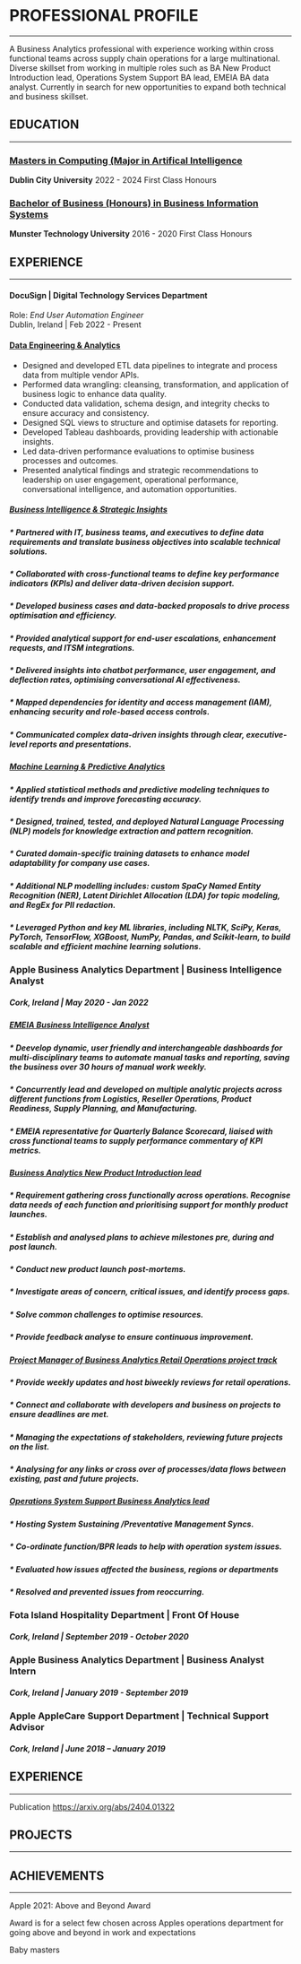 # PROFESSIONAL PROFILE
______________________________________

A Business Analytics professional with experience working within cross functional teams across supply chain operations for a large multinational. Diverse skillset from working in multiple roles such as BA New Product Introduction lead, Operations System Support BA lead, EMEIA BA data analyst. Currently in search for new opportunities to expand both technical and business skillset.

## EDUCATION
_____________________

### <ins> Masters in Computing (Major in Artifical Intelligence</ins>
**Dublin City University**
  2022 - 2024   First Class Honours  

### <ins> Bachelor of Business (Honours) in Business Information Systems </ins>
**Munster Technology University**
  2016 - 2020   First Class Honours      
 

## EXPERIENCE
__________________ 

#### DocuSign  |  Digital Technology Services Department 
Role: _End User Automation Engineer_             
Dublin, Ireland | Feb 2022 - Present

#### <ins>Data Engineering & Analytics</ins>
* Designed and developed ETL data pipelines to integrate and process data from multiple vendor APIs.
* Performed data wrangling: cleansing, transformation, and application of business logic to enhance data quality.
* Conducted data validation, schema design, and integrity checks to ensure accuracy and consistency.
* Designed SQL views to structure and optimise datasets for reporting.
* Developed Tableau dashboards, providing leadership with actionable insights.
* Led data-driven performance evaluations to optimise business processes and outcomes.
* Presented analytical findings and strategic recommendations to leadership on user engagement, operational performance, conversational intelligence, and automation opportunities.
 
##### <ins>Business Intelligence & Strategic Insights</ins>

##### * Partnered with IT, business teams, and executives to define data requirements and translate business objectives into scalable technical solutions.
##### * Collaborated with cross-functional teams to define key performance indicators (KPIs) and deliver data-driven decision support.
##### * Developed business cases and data-backed proposals to drive process optimisation and efficiency.
##### * Provided analytical support for end-user escalations, enhancement requests, and ITSM integrations.
##### * Delivered insights into chatbot performance, user engagement, and deflection rates, optimising conversational AI effectiveness.
##### * Mapped dependencies for identity and access management (IAM), enhancing security and role-based access controls.
##### * Communicated complex data-driven insights through clear, executive-level reports and presentations. 

##### <ins>Machine Learning & Predictive Analytics</ins>

##### * Applied statistical methods and predictive modeling techniques to identify trends and improve forecasting accuracy.
##### * Designed, trained, tested, and deployed Natural Language Processing (NLP) models for knowledge extraction and pattern recognition.
##### * Curated domain-specific training datasets to enhance model adaptability for company use cases.
##### * Additional NLP modelling includes: custom SpaCy Named Entity Recognition (NER), Latent Dirichlet Allocation (LDA) for topic modeling, and RegEx for PII redaction.
##### * Leveraged Python and key ML libraries, including NLTK, SciPy, Keras, PyTorch, TensorFlow, XGBoost, NumPy, Pandas, and Scikit-learn, to build scalable and efficient machine learning solutions.

### Apple Business Analytics Department | Business Intelligence Analyst
##### Cork, Ireland | May 2020 - Jan 2022

##### <ins>EMEIA Business Intelligence Analyst</ins>

##### * Deevelop dynamic, user friendly and interchangeable dashboards for multi-disciplinary teams to automate manual tasks and reporting, saving the business over 30 hours of manual work weekly.
##### * Concurrently lead and developed on multiple analytic projects across different functions from Logistics, Reseller Operations, Product Readiness, Supply Planning, and Manufacturing. 
##### * EMEIA representative for Quarterly Balance Scorecard, liaised with cross functional teams to supply performance commentary of KPI metrics.
##### <ins>Business Analytics New Product Introduction lead</ins>
##### * Requirement gathering cross functionally across operations. Recognise data needs of each function and prioritising support for monthly product launches.
##### * Establish and analysed plans to achieve milestones pre, during and post launch.
##### * Conduct new product launch post-mortems. 
   ##### * Investigate areas of concern, critical issues, and identify process gaps. 
   ##### * Solve common challenges to optimise resources.
   ##### * Provide feedback analyse to ensure continuous improvement. 
##### <ins>Project Manager of Business Analytics Retail Operations project track</ins>
##### * Provide weekly updates and host biweekly reviews for retail operations.
   #####  * Connect and collaborate with developers and business on projects to ensure deadlines are met.
   ##### * Managing the expectations of stakeholders, reviewing future projects on the list.
   ##### * Analysing for any links or cross over of processes/data flows between existing, past and future projects.    

##### <ins>Operations System Support Business Analytics lead</ins>

##### * Hosting System Sustaining /Preventative Management Syncs.
##### * Co-ordinate function/BPR leads to help with operation system issues.
##### * Evaluated how issues affected the business, regions or departments
##### * Resolved and prevented issues from reoccurring.

### Fota Island  Hospitality Department | Front Of House                    
##### Cork, Ireland |  September 2019 - October 2020

### Apple  Business Analytics Department | Business Analyst Intern            
##### Cork, Ireland | January 2019 - September 2019

### Apple  AppleCare Support Department | Technical Support Advisor    
##### Cork, Ireland |  June 2018 – January 2019


## EXPERIENCE
__________________ 
Publication
https://arxiv.org/abs/2404.01322


## PROJECTS
__________________ 




## ACHIEVEMENTS
____________________

Apple 2021:
Above and Beyond Award

Award is for a select few chosen across Apples operations department for going above and beyond in work and expectations

Baby masters


